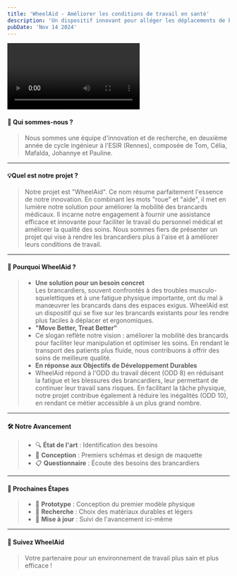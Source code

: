 ```yaml
---
title: 'WheelAid - Améliorer les conditions de travail en santé'
description: 'Un dispositif innovant pour alléger les déplacements de brancards'
pubDate: 'Nov 14 2024'
---
```


<video controls>
  <source src="/video_presentation.mp4" type="video/mp4">
</video>

#### **👥 Qui sommes-nous ?**
> Nous sommes une équipe d'innovation et de recherche, en deuxième année de cycle ingénieur à l'ESIR (Rennes), composée de Tom, Célia, Mafalda, Johannye et Pauline.

---

#### **💡Quel est notre projet ?**
> Notre projet est "WheelAid". Ce nom résume parfaitement l'essence de notre innovation. En combinant les mots "roue" et "aide", il met en lumière notre solution pour améliorer la mobilité des brancards médicaux. Il incarne notre engagement à fournir une assistance efficace et innovante pour faciliter le travail du personnel médical et améliorer la qualité des soins. Nous sommes fiers de présenter un projet qui vise à rendre les brancardiers plus à l'aise et à améliorer leurs conditions de travail.

---

#### **🌟 Pourquoi WheelAid ?**
> - **Une solution pour un besoin concret**  
Les brancardiers, souvent confrontés à des troubles musculo-squelettiques et à une fatigue physique importante, ont du mal à manœuvrer les brancards dans des espaces exigus. WheelAid est un dispositif qui se fixe sur les brancards existants pour les rendre plus faciles à déplacer et ergonomiques.
> - **"Move Better, Treat Better"**
> - Ce slogan reflète notre vision : améliorer la mobilité des brancards pour faciliter leur manipulation et optimiser les soins. En rendant le transport des patients plus fluide, nous contribuons à offrir des soins de meilleure qualité.
> - **En réponse aux Objectifs de Développement Durables**
> - WheelAid répond à l'ODD du travail décent (ODD 8) en réduisant la fatigue et les blessures des brancardiers, leur permettant de continuer leur travail sans risques. En facilitant la tâche physique, notre projet contribue également à réduire les inégalités (ODD 10), en rendant ce métier accessible à un plus grand nombre.

---

#### **🛠️ Notre Avancement**
> - 🔍 **État de l'art** : Identification des besoins
> - 📝 **Conception** : Premiers schémas et design de maquette
> - 📋 **Questionnaire** : Écoute des besoins des brancardiers

---

#### **🚀 Prochaines Étapes**
> - 🎨 **Prototype** : Conception du premier modèle physique
> - 🔬 **Recherche** : Choix des matériaux durables et légers
> - 🔄 **Mise à jour** : Suivi de l'avancement ici-même

---

#### **🔔 Suivez WheelAid**
> Votre partenaire pour un environnement de travail plus sain et plus efficace !